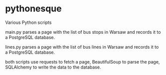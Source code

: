 # pythonesque
Various Python scripts

main.py parses a page with the list of bus stops in Warsaw and records it to a PostgreSQL database.

lines.py parses a page with the list of bus lines in Warsaw and records it to a PostgreSQL database.

both scripts use requests to fetch a page, BeautifulSoup to parse the page, SQLAlchemy to write the data to the database.
